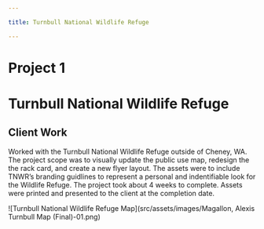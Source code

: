```yaml
---

title: Turnbull National Wildlife Refuge

---
```


# Project 1

# **Turnbull National Wildlife Refuge**
## Client Work

Worked with the Turnbull National Wildlife Refuge outside of Cheney, WA.  The project scope was to visually update the public use map, redesign the the rack card, and create a new flyer layout. The assets were to include TNWR’s branding guidlines to represent a personal and indentifiable look for the Wildlife Refuge. The project took about 4 weeks to complete. Assets were printed and presented to the client at the completion date.

![Turnbull National Wildlife Refuge Map](src/assets/images/Magallon, Alexis Turnbull Map (Final)-01.png)
